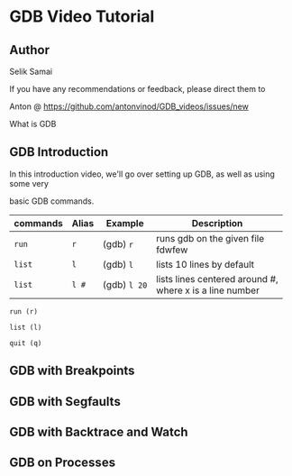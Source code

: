 # GDB Video Tutorial

Author
------
Selik Samai

If you have any recommendations or feedback, please direct them to

Anton @ https://github.com/antonvinod/GDB_videos/issues/new

What is GDB


GDB Introduction
----------------
In this introduction video, we'll go over setting up GDB, as well as using some very

basic GDB commands.

| commands     | Alias | Example       | Description                                                |
|--------------|-------|---------------|------------------------------------------------------------|
| `run`        | `r`   | (gdb) `r`     | runs gdb on the given file <br> fdwfew |
| `list`       | `l`   | (gdb) `l`     | lists 10 lines by default |
| `list`       | `l #` | (gdb) `l 20`  | lists lines centered around #,<br> where x is a line number |

`run (r)`

`list (l)`

`quit (q)`



GDB with Breakpoints
--------------------

GDB with Segfaults
------------------

GDB with Backtrace and Watch
----------------------------

GDB on Processes
----------------
